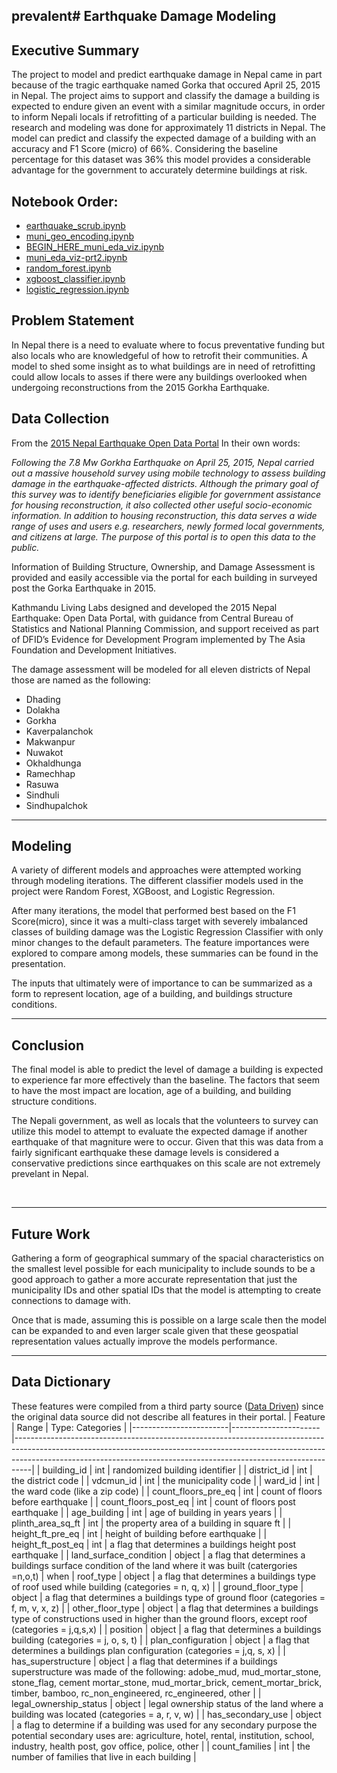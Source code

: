prevalent# Earthquake Damage Modeling
---

## Executive Summary

The project to model and predict earthquake damage in Nepal came in part because of the tragic earthquake named Gorka that occured April 25, 2015 in Nepal. The project aims to support and classify the damage a building is expected to endure given an event with a similar magnitude occurs, in order to inform Nepali locals if retrofitting of a particular building is needed. The research and modeling was done for approximately 11 districts in Nepal. The model can predict and classify the expected damage of a building with an accuracy and F1 Score (micro) of 66%. Considering the baseline percentage for this dataset was 36% this model provides a considerable advantage for the government to accurately determine buildings at risk. </br>

## Notebook Order:
- [earthquake_scrub.ipynb](./Code/Cleaning_N_EDA/earthquake_scrub.ipynb)  </br>
- [muni_geo_encoding.ipynb](./Code/Cleaning_N_EDA/muni_geo_encoding.ipynb) </br>
- [BEGIN_HERE_muni_eda_viz.ipynb](./Code/Cleaning_N_EDA/BEGIN_HERE_muni_eda_viz.ipynb)  </br>
- [muni_eda_viz-prt2.ipynb](./Code/Cleaning_N_EDA/muni_eda_viz-prt2.ipynb) </br>
- [random_forest.ipynb](./Code/Modeling/random_forest.ipynb)</br>
- [xgboost_classifier.ipynb](./Code/Modeling/xgboost_classifier.ipynb) </br>
- [logistic_regression.ipynb](./Code/Modeling/logistic_regression.ipynb) </br>

## Problem Statement
In Nepal there is a need to evaluate where to focus preventative funding but also locals who are knowledgeful of how to retrofit their communities. A model to shed some insight as to what buildings are in need of retrofitting could allow locals to asses if there were any buildings overlooked when undergoing reconstructions from the 2015 Gorkha Earthquake. 

## Data Collection
From the [2015 Nepal Earthquake Open Data Portal](http://eq2015.npc.gov.np/#/)
In their own words:

*Following the 7.8 Mw Gorkha Earthquake on April 25, 2015, Nepal carried out a massive household survey using mobile technology to assess building damage in the earthquake-affected districts. Although the primary goal of this survey was to identify beneficiaries eligible for government assistance for housing reconstruction, it also collected other useful socio-economic information. In addition to housing reconstruction, this data serves a wide range of uses and users e.g. researchers, newly formed local governments, and citizens at large. The purpose of this portal is to open this data to the public.*

Information of Building Structure, Ownership, and Damage Assessment is provided and easily accessible via the portal for each building in surveyed post the Gorka Earthquake in 2015.

Kathmandu Living Labs designed and developed the 2015 Nepal Earthquake: Open Data Portal, with guidance from Central Bureau of Statistics and National Planning Commission, and support received as part of DFID’s Evidence for Development Program implemented by The Asia Foundation and Development Initiatives.

The damage assessment will be modeled for all eleven districts of Nepal those are named as the following:
- Dhading
- Dolakha
- Gorkha
- Kaverpalanchok
- Makwanpur
- Nuwakot
- Okhaldhunga
- Ramechhap
- Rasuwa
- Sindhuli
- Sindhupalchok



---
## Modeling
A variety of different models and approaches were attempted working through modeling iterations. The different classifier models used in the project were  Random Forest, XGBoost, and Logistic Regression.

After many iterations, the model that performed best based on the F1 Score(micro), since it was a multi-class target with severely imbalanced classes of building damage was the Logistic Regression Classifier with only minor changes to the default parameters. The feature importances were explored to compare among models, these summaries can be found in the presentation.

The inputs that ultimately were of importance to can be summarized as a form to represent location, age of a building, and buildings structure conditions.
</br>

---

## Conclusion


The final model is able to predict the level of damage a building is expected to experience far more effectively than the baseline. The factors that seem to have the most impact are  location, age of a building, and building structure conditions.  <br>



The Nepali government, as well as locals that the volunteers to survey can utilize this model to attempt to evaluate the expected damage if another earthquake of that magniture were to occur. Given that this was data from a fairly significant earthquake these damage levels is considered a conservative predictions since earthquakes on this scale are not extremely prevelant in Nepal.


<br>

---

## Future Work
Gathering a form of geographical summary of the spacial characteristics on the smallest level possible for each municipality to include sounds to be a good approach to gather a more accurate representation that just the municipality IDs and other spatial IDs that the model is attempting to create connections to damage with.

Once that is made, assuming this is possible on a large scale then the model can be expanded to and even larger scale given that these geospatial representation values actually improve the models performance.


 ---
 ## Data Dictionary
These features were compiled from a third party source ([Data Driven](https://www.drivendata.org/competitions/57/nepal-earthquake/)) since the original data source did not describe all features in their portal.
 | Feature                | Range                | Type: Categories                                                                                                                                                                                                                             |
 |------------------------|----------------------|----------------------------------------------------------------------------------------------------------------------------------------------------------------------------------------------------------------------------------------------|
 | building_id            | int                  | randomized building identifier                                                                                                                                                                                                               |
 | district_id            |      int              | the district code                                                                                                                                                                                                                            |
 | vdcmun_id              |        int            | the municipality code                                                                                                                                                                                                                        |
 | ward_id                |     int               | the ward code (like a zip code)                                                                                                                                                                                                              |
 | count_floors_pre_eq    |     int          | count of floors before earthquake                                                                                                                                                                                                            |
 | count_floors_post_eq   |      int          | count of floors post earthquake                                                                                                                                                                                                              |
 | age_building           |      int      | age of building in years years                                                                                                                                                                                                                     |
 | plinth_area_sq_ft      |        int        | the property area of a building in square ft                                                                                                                                                                                                 |
 | height_ft_pre_eq       |        int      | height of building before earthquake                                                                                                                                                                                                         |
 | height_ft_post_eq      |     int           | a flag that determines a buildings height post earthquake                                                                                                                                                                                                           |
 | land_surface_condition |       object       | a flag that determines a buildings surface condition of the land where it was built (catergories =n,o,t)                                                                                                                                                                  |
when | roof_type              |    object                  | a flag that determines a buildings type of roof used while building (categories = n, q, x)                                                                                                                                                                                      |
 | ground_floor_type      |       object               | a flag that determines a buildings type of ground floor (categories = f, m, v, x, z)                                                                                                                                                                                            |
 | other_floor_type       |    object                  | a flag that determines a buildings type of constructions used in higher than the ground floors, except roof (categories = j,q,s,x)                                                                                                                                              |
 | position               |        object              | a flag that determines a buildings building (categories = j, o, s, t)                                                                                                                                                                                       |
 | plan_configuration     |          object            | a flag that determines a buildings plan configuration (categories = j,q, s, x)                                                                                                                                                                                         |
 | has_superstructure     | object | a flag that determines if a buildings superstructure was made of the following: adobe_mud, mud_mortar_stone, stone_flag, cement mortar_stone, mud_mortar_brick, cement_mortar_brick, timber, bamboo, rc_non_engineered, rc_engineered, other |
 | legal_ownership_status |           object           | legal ownership status of the land where a building was located (categories = a, r, v, w)                                                                                                                                                    |
 | has_secondary_use      |           object           | a flag to determine if a building was used for any secondary purpose the potential secondary uses are: agriculture, hotel, rental, institution, school, industry, health post, gov office, police, other                                     |
 | count_families         | int                  | the number of families that live in each building                                                                                                                                                                                            |
